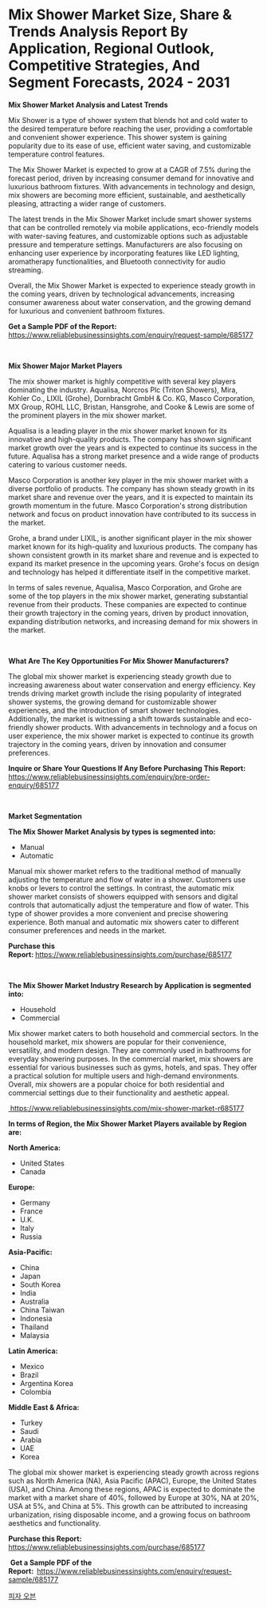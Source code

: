 <p><h1>Mix Shower Market Size, Share & Trends Analysis Report By Application, Regional Outlook, Competitive Strategies, And Segment Forecasts, 2024 - 2031</h1></p><p><strong>Mix Shower Market Analysis and Latest Trends</strong></p>
<p><p>Mix Shower is a type of shower system that blends hot and cold water to the desired temperature before reaching the user, providing a comfortable and convenient shower experience. This shower system is gaining popularity due to its ease of use, efficient water saving, and customizable temperature control features.</p><p>The Mix Shower Market is expected to grow at a CAGR of 7.5% during the forecast period, driven by increasing consumer demand for innovative and luxurious bathroom fixtures. With advancements in technology and design, mix showers are becoming more efficient, sustainable, and aesthetically pleasing, attracting a wider range of customers.</p><p>The latest trends in the Mix Shower Market include smart shower systems that can be controlled remotely via mobile applications, eco-friendly models with water-saving features, and customizable options such as adjustable pressure and temperature settings. Manufacturers are also focusing on enhancing user experience by incorporating features like LED lighting, aromatherapy functionalities, and Bluetooth connectivity for audio streaming.</p><p>Overall, the Mix Shower Market is expected to experience steady growth in the coming years, driven by technological advancements, increasing consumer awareness about water conservation, and the growing demand for luxurious and convenient bathroom fixtures.</p></p>
<p><strong>Get a Sample PDF of the Report:&nbsp;</strong> <a href="https://www.reliablebusinessinsights.com/enquiry/request-sample/685177">https://www.reliablebusinessinsights.com/enquiry/request-sample/685177</a></p>
<p>&nbsp;</p>
<p><strong>Mix Shower Major Market Players</strong></p>
<p><p>The mix shower market is highly competitive with several key players dominating the industry. Aqualisa, Norcros Plc (Triton Showers), Mira, Kohler Co., LIXIL (Grohe), Dornbracht GmbH & Co. KG, Masco Corporation, MX Group, ROHL LLC, Bristan, Hansgrohe, and Cooke & Lewis are some of the prominent players in the mix shower market.</p><p>Aqualisa is a leading player in the mix shower market known for its innovative and high-quality products. The company has shown significant market growth over the years and is expected to continue its success in the future. Aqualisa has a strong market presence and a wide range of products catering to various customer needs.</p><p>Masco Corporation is another key player in the mix shower market with a diverse portfolio of products. The company has shown steady growth in its market share and revenue over the years, and it is expected to maintain its growth momentum in the future. Masco Corporation's strong distribution network and focus on product innovation have contributed to its success in the market.</p><p>Grohe, a brand under LIXIL, is another significant player in the mix shower market known for its high-quality and luxurious products. The company has shown consistent growth in its market share and revenue and is expected to expand its market presence in the upcoming years. Grohe's focus on design and technology has helped it differentiate itself in the competitive market.</p><p>In terms of sales revenue, Aqualisa, Masco Corporation, and Grohe are some of the top players in the mix shower market, generating substantial revenue from their products. These companies are expected to continue their growth trajectory in the coming years, driven by product innovation, expanding distribution networks, and increasing demand for mix showers in the market.</p></p>
<p>&nbsp;</p>
<p><strong>What Are The Key Opportunities For Mix Shower Manufacturers?</strong></p>
<p><p>The global mix shower market is experiencing steady growth due to increasing awareness about water conservation and energy efficiency. Key trends driving market growth include the rising popularity of integrated shower systems, the growing demand for customizable shower experiences, and the introduction of smart shower technologies. Additionally, the market is witnessing a shift towards sustainable and eco-friendly shower products. With advancements in technology and a focus on user experience, the mix shower market is expected to continue its growth trajectory in the coming years, driven by innovation and consumer preferences.</p></p>
<p><strong>Inquire or Share Your Questions If Any Before Purchasing This Report:</strong> <a href="https://www.reliablebusinessinsights.com/enquiry/pre-order-enquiry/685177">https://www.reliablebusinessinsights.com/enquiry/pre-order-enquiry/685177</a></p>
<p>&nbsp;</p>
<p><strong>Market Segmentation</strong></p>
<p><strong>The Mix Shower Market Analysis by types is segmented into:</strong></p>
<p><ul><li>Manual</li><li>Automatic</li></ul></p>
<p><p>Manual mix shower market refers to the traditional method of manually adjusting the temperature and flow of water in a shower. Customers use knobs or levers to control the settings. In contrast, the automatic mix shower market consists of showers equipped with sensors and digital controls that automatically adjust the temperature and flow of water. This type of shower provides a more convenient and precise showering experience. Both manual and automatic mix showers cater to different consumer preferences and needs in the market.</p></p>
<p><strong>Purchase this Report:&nbsp;</strong><a href="https://www.reliablebusinessinsights.com/purchase/685177">https://www.reliablebusinessinsights.com/purchase/685177</a></p>
<p>&nbsp;</p>
<p><strong>The Mix Shower Market Industry Research by Application is segmented into:</strong></p>
<p><ul><li>Household</li><li>Commercial</li></ul></p>
<p><p>Mix shower market caters to both household and commercial sectors. In the household market, mix showers are popular for their convenience, versatility, and modern design. They are commonly used in bathrooms for everyday showering purposes. In the commercial market, mix showers are essential for various businesses such as gyms, hotels, and spas. They offer a practical solution for multiple users and high-demand environments. Overall, mix showers are a popular choice for both residential and commercial settings due to their functionality and aesthetic appeal.</p></p>
<p><a href="https://www.reliablebusinessinsights.com/mix-shower-market-r685177">&nbsp;https://www.reliablebusinessinsights.com/mix-shower-market-r685177</a></p>
<p><strong>In terms of Region, the Mix Shower Market Players available by Region are:</strong></p>
<p>
    <p> <strong> North America: </strong>
        <ul>
            <li>United States</li>
            <li>Canada</li>
        </ul>
        </p> 
    <p> <strong> Europe: </strong>
        <ul>
            <li>Germany</li>
            <li>France</li>
            <li>U.K.</li>
            <li>Italy</li>
            <li>Russia</li>
        </ul>
        </p> 
    <p> <strong> Asia-Pacific: </strong>
        <ul>
            <li>China</li>
            <li>Japan</li>
            <li>South Korea</li>
            <li>India</li>
            <li>Australia</li>
            <li>China Taiwan</li>
            <li>Indonesia</li>
            <li>Thailand</li>
            <li>Malaysia</li>
        </ul>
        </p> 
    <p> <strong> Latin America: </strong>
        <ul>
            <li>Mexico</li>
            <li>Brazil</li>
            <li>Argentina Korea</li>
            <li>Colombia</li>
        </ul>
        </p> 
    <p> <strong> Middle East & Africa: </strong>
        <ul>
            <li>Turkey</li>
            <li>Saudi</li>
            <li>Arabia</li>
            <li>UAE</li>
            <li>Korea</li>
        </ul>
    </p>
    </p>
<p><p>The global mix shower market is experiencing steady growth across regions such as North America (NA), Asia Pacific (APAC), Europe, the United States (USA), and China. Among these regions, APAC is expected to dominate the market with a market share of 40%, followed by Europe at 30%, NA at 20%, USA at 5%, and China at 5%. This growth can be attributed to increasing urbanization, rising disposable income, and a growing focus on bathroom aesthetics and functionality.</p></p>
<p><strong>Purchase this Report: </strong><a href="https://www.reliablebusinessinsights.com/purchase/685177">https://www.reliablebusinessinsights.com/purchase/685177</a></p>
<p>&nbsp;<strong>Get a Sample PDF of the Report:&nbsp;&nbsp;</strong><a href="https://www.reliablebusinessinsights.com/enquiry/request-sample/685177">https://www.reliablebusinessinsights.com/enquiry/request-sample/685177</a></p>
<p><strong></strong></p>
<p><p><a href="https://github.com/trmesnao7959541/Market-Research-Report-List-2/blob/main/4138886122340.md">피자 오븐</a></p></p>